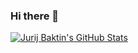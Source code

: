 ### Hi there 👋

[![Jurij Baktin's GitHub Stats](https://github-readme-stats.vercel.app/api?username=jbakhtin&show_icons=true&theme=dark#gh-dark-mode-only)](https://github.com/jbakhtin)

<!--
**jbakhtin/jbakhtin** is a ✨ _special_ ✨ repository because its `README.md` (this file) appears on your GitHub profile.

Here are some ideas to get you started:

- 🔭 I’m currently working on ...
- 🌱 I’m currently learning ...
- 👯 I’m looking to collaborate on ...
- 🤔 I’m looking for help with ...
- 💬 Ask me about ...
- 📫 How to reach me: ...
- 😄 Pronouns: ...
- ⚡ Fun fact: ...
-->
